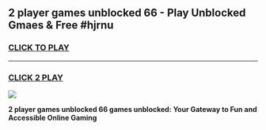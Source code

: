 
## 2 player games unblocked 66 - Play Unblocked Gmaes & Free #hjrnu
<h3>
<a href="https://news.freeplayer.one?title=2_player_games_unblocked_66&ref=03M">CLICK TO PLAY</a></h3>
<hr>

<h3>
<a href="https://news.freeplayer.one?title=2_player_games_unblocked_66&ref=03M">CLICK 2 PLAY</a>
  
</h3>

<a href="https://news.freeplayer.one?title=2_player_games_unblocked_66&ref=03M"><img src="https://clearcache.store/games.png"></a>


**2 player games unblocked 66 games unblocked: Your Gateway to Fun and Accessible Online Gaming**
